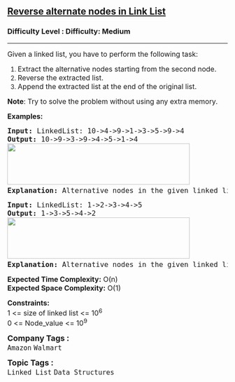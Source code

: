 <h2><a href="https://www.geeksforgeeks.org/problems/given-a-linked-list-reverse-alternate-nodes-and-append-at-the-end/0">Reverse alternate nodes in Link List</a></h2><h3>Difficulty Level : Difficulty: Medium</h3><hr><div class="problems_problem_content__Xm_eO"><p><span style="font-size: 12pt;">Given a linked list, you have to perform&nbsp;the following task:</span></p>
<ol>
<li><span style="font-size: 12pt;">Extract the alternative nodes starting from the second node.</span></li>
<li><span style="font-size: 12pt;">Reverse the extracted list.</span></li>
<li><span style="font-size: 12pt;">Append the extracted list at the end of the original list.</span></li>
</ol>
<p><span style="font-size: 12pt;"><strong>Note</strong>: Try to solve the problem without using any extra memory.</span></p>
<p><span style="font-size: 12pt;"><strong>Examples:</strong></span></p>
<pre><span style="font-size: 12pt;"><strong>Input: </strong>LinkedList: 10-&gt;4-&gt;9-&gt;1-&gt;3-&gt;5-&gt;9-&gt;4
<strong>Output: </strong>10-&gt;9-&gt;3-&gt;9-&gt;4-&gt;5-&gt;1-&gt;4<br><img src="https://media.geeksforgeeks.org/img-practice/prod/addEditProblem/700006/Web/Other/blobid0_1723815304.png" width="417" height="94"><strong>
Explanation: </strong>Alternative nodes in the given linked list are 4,1,5,4. Reversing the alternative nodes from the given list, and then appending them to the end of the list results in a list 10-&gt;9-&gt;3-&gt;9-&gt;4-&gt;5-&gt;1-&gt;4.
</span></pre>
<pre><span style="font-size: 12pt;"><strong>Input: </strong>LinkedList: 1-&gt;2-&gt;3-&gt;4-&gt;5
<strong>Output: </strong>1-&gt;3-&gt;5-&gt;4-&gt;2 <br><img src="https://media.geeksforgeeks.org/img-practice/prod/addEditProblem/700006/Web/Other/blobid1_1723815319.png" width="417" height="94"><strong>
Explanation: </strong>Alternative nodes in the given linked list are 2 and 4. Reversing the alternative nodes from the given list, and then appending them to the end of the list results in a list of 1-&gt;3-&gt;5-&gt;4-&gt;2.</span></pre>
<p><span style="font-size: 12pt;"><strong>Expected Time Complexity:</strong> O(n)<br><strong>Expected Space&nbsp;</strong><strong style="font-family: -apple-system, BlinkMacSystemFont, 'Segoe UI', Roboto, Oxygen, Ubuntu, Cantarell, 'Open Sans', 'Helvetica Neue', sans-serif;">Complexity</strong><strong style="font-family: -apple-system, BlinkMacSystemFont, 'Segoe UI', Roboto, Oxygen, Ubuntu, Cantarell, 'Open Sans', 'Helvetica Neue', sans-serif;">:</strong><span style="font-family: -apple-system, BlinkMacSystemFont, 'Segoe UI', Roboto, Oxygen, Ubuntu, Cantarell, 'Open Sans', 'Helvetica Neue', sans-serif;">&nbsp;O(1)</span></span></p>
<p><span style="font-size: 12pt;"><strong>Constraints:</strong><br>1 &lt;= size of linked list &lt;= 10<sup>6</sup><br>0 &lt;= Node_value &lt;= 10<sup>9</sup></span></p></div><p><span style=font-size:18px><strong>Company Tags : </strong><br><code>Amazon</code>&nbsp;<code>Walmart</code>&nbsp;<br><p><span style=font-size:18px><strong>Topic Tags : </strong><br><code>Linked List</code>&nbsp;<code>Data Structures</code>&nbsp;